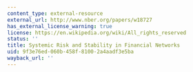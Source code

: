 ```yaml
---
content_type: external-resource
external_url: http://www.nber.org/papers/w18727
has_external_license_warning: true
license: https://en.wikipedia.org/wiki/All_rights_reserved
status: ''
title: Systemic Risk and Stability in Financial Networks
uid: 9f3e76ed-060b-458f-8100-2a4aadf3e5ba
wayback_url: ''
---
```

